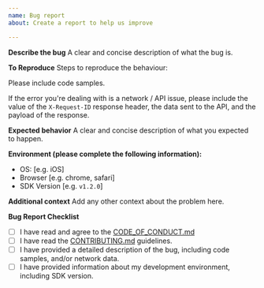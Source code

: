 ```yaml
---
name: Bug report
about: Create a report to help us improve

---
```


**Describe the bug**
A clear and concise description of what the bug is.

**To Reproduce**
Steps to reproduce the behaviour:

Please include code samples.

If the error you're dealing with is a network / API issue, please include the value of the `X-Request-ID` response header, the data sent to the API, and the payload of the response.

**Expected behavior**
A clear and concise description of what you expected to happen.

**Environment (please complete the following information):**
 - OS: [e.g. iOS]
 - Browser [e.g. chrome, safari]
 - SDK Version [e.g. `v1.2.0`]

**Additional context**
Add any other context about the problem here.

**Bug Report Checklist**
- [ ] I have read and agree to the [CODE_OF_CONDUCT.md](https://github.com/Shopify/js-buy-sdk/blob/master/CODE_OF_CONDUCT.md)
- [ ] I have read the [CONTRIBUTING.md](https://github.com/Shopify/js-buy-sdk/blob/master/CONTRIBUTING.md) guidelines.
- [ ] I have provided a detailed description of the bug, including code samples, and/or network data.
- [ ] I have provided information about my development environment, including SDK version.
